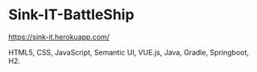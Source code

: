 # Sink-IT-BattleShip

https://sink-it.herokuapp.com/

HTML5, CSS, JavaScript, Semantic UI, VUE.js, Java, Gradle, Springboot, H2.
